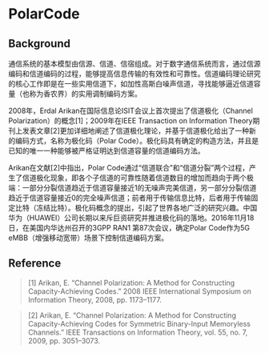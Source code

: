 # PolarCode

## Background

通信系统的基本模型由信源、信道、信宿组成。对于数字通信系统而言，通过信源编码和信道编码的过程，能够提高信息传输的有效性和可靠性。信道编码理论研究的核心工作即是在一些实用信道下，如加性高斯白噪声信道，寻找能够逼近信道容量（也称为香农界）的实用调制编码方案。

2008年，Erdal Arikan在国际信息论ISIT会议上首次提出了信道极化（Channel Polarization）的概念[1]；2009年在IEEE Transaction on Information Theory期刊上发表文章[2]更加详细地阐述了信道极化理论，并基于信道极化给出了一种新的编码方式，名称为极化码（Polar Code）。极化码具有确定的构造方法，并且是已知的唯一一种能够被严格证明达到信道容量的信道编码方法。

Arikan在文献[2]中指出，Polar Code通过“信道联合”和“信道分裂”两个过程，产生了信道极化现象，即各个子信道的可靠性随着信道数目的增加而趋向于两个极端：一部分分裂信道趋近于信道容量接近1的无噪声完美信道，另一部分分裂信道趋近于信道容量接近0的完全噪声信道；前者用于传输信息比特，后者用于传输固定比特（冻结比特）。极化码概念的提出，引起了世界各地广泛的研究兴趣。中国华为（HUAWEI）公司长期以来斥巨资研究并推进极化码的落地。2016年11月18日，在美国内华达州召开的3GPP RAN1 第87次会议，确定Polar Code作为5G eMBB（增强移动宽带）场景下控制信道编码方案。

## Reference
> [1] Arikan, E. “Channel Polarization: A Method for Constructing Capacity-Achieving Codes.” 2008 IEEE International Symposium on Information Theory, 2008, pp. 1173–1177.

> [2] Arikan, E. “Channel Polarization: A Method for Constructing Capacity-Achieving Codes for Symmetric Binary-Input Memoryless Channels.” IEEE Transactions on Information Theory, vol. 55, no. 7, 2009, pp. 3051–3073.
